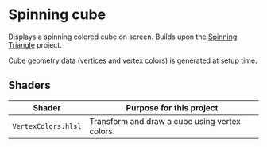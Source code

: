 # Spinning cube

Displays a spinning colored cube on screen. Builds upon the [Spinning Triangle](../sample_02_triangle_spinning/README.md) project.

Cube geometry data (vertices and vertex colors) is generated at setup time.

## Shaders

Shader              | Purpose for this project
------------------- | --------------------------------------------------
`VertexColors.hlsl` | Transform and draw a cube using vertex colors.
